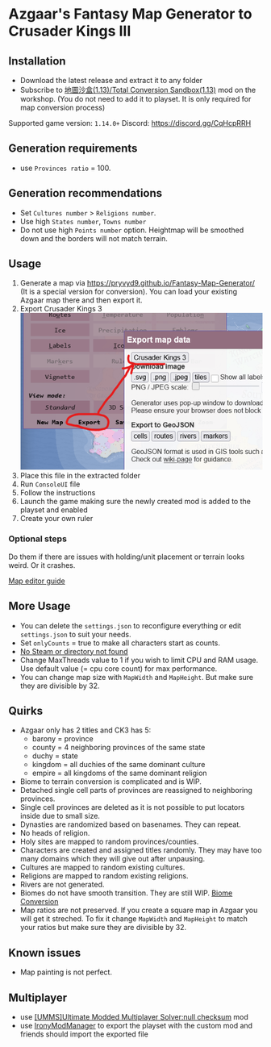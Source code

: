 ﻿# Azgaar's Fantasy Map Generator to Crusader Kings III
## Installation
- Download the latest release and extract it to any folder
- Subscribe to [地圖沙盒(1.13)/Total Conversion Sandbox(1.13)](https://steamcommunity.com/sharedfiles/filedetails/?id=3337607192) mod on the workshop.
(You do not need to add it to playset. It is only required for map conversion process)

Supported game version: `1.14.0+`
Discord: https://discord.gg/CqHcpRRH

## Generation requirements
- use `Provinces ratio` = 100.

## Generation recommendations
- Set `Cultures number` > `Religions number`.
- Use high `States number`, `Towns number`
- Do not use high `Points number` option. Heightmap will be smoothed down and the borders will not match terrain.

## Usage
1. Generate a map via https://pryvyd9.github.io/Fantasy-Map-Generator/ (It is a special version for conversion). You can load your existing Azgaar map there and then export it.
2. Export Crusader Kings 3
![screenshot](docs/Screenshot_2024-11-22_190012.png)
3. Place this file in the extracted folder
4. Run `ConsoleUI` file
5. Follow the instructions
6. Launch the game making sure the newly created mod is added to the playset and enabled
7. Create your own ruler

### Optional steps
Do them if there are issues with holding/unit placement or terrain looks weird. Or it crashes.

[Map editor guide](https://github.com/pryvyd9/AzgaarToCK3/blob/master/docs/MapEditor.md/)

## More Usage
- You can delete the `settings.json` to reconfigure everything or edit `settings.json` to suit your needs.
- Set `onlyCounts` = true to make all characters start as counts.
- [No Steam or directory not found](https://github.com/pryvyd9/AzgaarToCK3/blob/master/docs/NoSteam.md/)
- Change MaxThreads value to 1 if you wish to limit CPU and RAM usage. Use default value (= cpu core count) for max performance.
- You can change map size with `MapWidth` and `MapHeight`. But make sure they are divisible by 32.

## Quirks
- Azgaar only has 2 titles and CK3 has 5:
	- barony = province
	- county = 4 neighboring provinces of the same state
	- duchy = state
	- kingdom = all duchies of the same dominant culture
	- empire = all kingdoms of the same dominant religion
- Biome to terrain conversion is complicated and is WIP.
- Detached single cell parts of provinces are reassigned to neighboring provinces.
- Single cell provinces are deleted as it is not possible to put locators inside due to small size.
- Dynasties are randomized based on basenames. They can repeat.
- No heads of religion.
- Holy sites are mapped to random provinces/counties.
- Characters are created and assigned titles randomly. They may have too many domains which they will give out after unpausing.
- Cultures are mapped to random existing cultures.
- Religions are mapped to random existing religions.
- Rivers are not generated.
- Biomes do not have smooth transition. They are still WIP. [Biome Conversion](https://github.com/pryvyd9/AzgaarToCK3/blob/master/Converter/Helper.cs#L158-L169)
- Map ratios are not preserved. If you create a square map in Azgaar you will get it streched. To fix it change `MapWidth` and `MapHeight` to match your ratios but make sure they are divisible by 32.

## Known issues
- Map painting is not perfect.

## Multiplayer
- use [[UMMS]Ultimate Modded Multiplayer Solver:null checksum](https://steamcommunity.com/sharedfiles/filedetails/?id=3227254722) mod
- use [IronyModManager](https://bcssov.github.io/IronyModManager/) to export the playset with the custom mod and friends should import the exported file